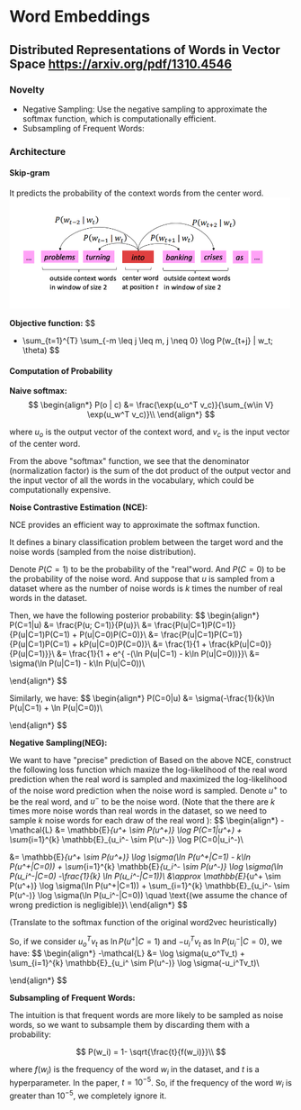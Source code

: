 # Word Embeddings

## Distributed Representations of Words in Vector Space https://arxiv.org/pdf/1310.4546

### Novelty

- Negative Sampling: Use the negative sampling to approximate the softmax function, which is computationally efficient.
- Subsampling of Frequent Words: 




### Architecture

#### Skip-gram

It predicts the probability of the context words from the center word.
<img src="assets/skip-n-gram.png" alt="word2vec architecture" width="500"/>


**Objective function:**
$$
- \sum_{t=1}^{T} \sum_{-m \leq j \leq m, j \neq 0} \log P(w_{t+j} | w_t; \theta)
$$

#### Computation of Probability

**Naive softmax:**
$$
\begin{align*}
P(o | c) &= \frac{\exp(u_o^T v_c)}{\sum_{w\in V} \exp(u_w^T v_c)}\\
\end{align*}
$$

where $u_o$ is the output vector of the context word, and $v_c$ is the input vector of the center word.

From the above "softmax" function, we see that the denominator (normalization factor) is the sum of the dot product of the output vector and the input vector of all the words in the vocabulary, which could be computationally expensive.

**Noise Contrastive Estimation (NCE):**

NCE provides an efficient way to approximate the softmax function.

It defines a binary classification problem between the target word and the noise words (sampled from the noise distribution).

Denote $P(C=1)$ to be the probability of the "real"word. And $P(C=0)$ to be the probability of the noise word. And suppose that $u$ is sampled from a dataset where as the number of noise words is $k$ times the number of real words in the dataset.

Then, we have the following posterior probability:
$$
\begin{align*}
P(C=1|u) &= \frac{P(u; C=1)}{P(u)}\\
&= \frac{P(u|C=1)P(C=1)}{P(u|C=1)P(C=1) + P(u|C=0)P(C=0)}\\
&= \frac{P(u|C=1)P(C=1)}{P(u|C=1)P(C=1) + kP(u|C=0)P(C=0)}\\
&= \frac{1}{1 + \frac{kP(u|C=0)}{P(u|C=1)}}\\
&= \frac{1}{1 + e^{ -(\ln P(u|C=1) - k\ln P(u|C=0))}}\\
&= \sigma(\ln P(u|C=1) - k\ln P(u|C=0))\\


\end{align*}
$$

Similarly, we have:
$$
\begin{align*}
P(C=0|u) &= \sigma(-\frac{1}{k}\ln P(u|C=1) + \ln P(u|C=0))\\

\end{align*}
$$

**Negative Sampling(NEG):**


We want to have "precise" prediction of  Based on the above NCE, construct the following loss function which maxize the log-likelihood of the real word prediction when the real word is sampled and maximized the log-likelihood of the noise word prediction when the noise word is sampled. Denote $u^+$ to be the real word, and $u^-$ to be the noise word. (Note that the there are $k$ times more noise words than real words in the dataset, so we need to sample $k$ noise words for each draw of the real word ):
$$
\begin{align*}
-\mathcal{L} &=  \mathbb{E}_{u^+ \sim P(u^+)} \log P(C=1|u^+) + \sum_{i=1}^{k} \mathbb{E}_{u_i^- \sim P(u^-)} \log P(C=0|u_i^-)\\

&= \mathbb{E}_{u^+ \sim P(u^+)} \log \sigma(\ln P(u^+|C=1) - k\ln P(u^+|C=0)) + \sum_{i=1}^{k} \mathbb{E}_{u_i^- \sim P(u^-)} \log \sigma(\ln P(u_i^-|C=0) -\frac{1}{k} \ln P(u_i^-|C=1))\\
&\approx \mathbb{E}_{u^+ \sim P(u^+)} \log \sigma(\ln P(u^+|C=1)) + \sum_{i=1}^{k} \mathbb{E}_{u_i^- \sim P(u^-)} \log \sigma(\ln P(u_i^-|C=0)) \quad \text{(we assume the chance of wrong prediction is negligible)}\\
\end{align*}
$$

(Translate to the softmax function of the original word2vec heuristically)

So, if we consider $u_o^Tv_t \text{ as } \ln P(u^+|C=1)$ and $-u_i^Tv_t \text{ as } \ln P(u_i^-|C=0)$, we have:
$$
\begin{align*}
-\mathcal{L} &= \log \sigma(u_o^Tv_t) + \sum_{i=1}^{k} \mathbb{E}_{u_i^ \sim P(u^-)} \log \sigma(-u_i^Tv_t)\\

\end{align*}
$$


**Subsampling of Frequent Words:**

The intuition is that frequent words are more likely to be sampled as noise words, so we want to subsample them by discarding them with a probability:

$$
P(w_i) = 1- \sqrt{\frac{t}{f(w_i)}}\\
$$

where $f(w_i)$ is the frequency of the word $w_i$ in the dataset, and $t$ is a hyperparameter. In the paper, $t=10^{-5}$. So, if the frequency of the word $w_i$ is greater than $10^{-5}$, we completely ignore it.























